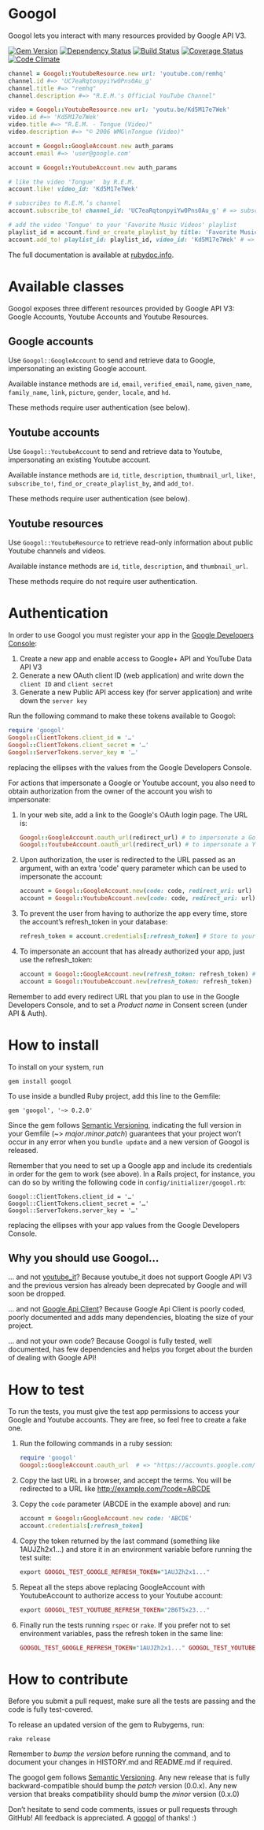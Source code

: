 Googol
======

Googol lets you interact with many resources provided by Google API V3.

[![Gem Version](https://badge.fury.io/rb/googol.svg)](http://badge.fury.io/rb/googol)
[![Dependency Status](https://gemnasium.com/fullscreeninc/googol.png)](https://gemnasium.com/fullscreeninc/googol)
[![Build Status](https://travis-ci.org/fullscreeninc/googol.png?branch=master)](https://travis-ci.org/fullscreeninc/googol)
[![Coverage Status](https://coveralls.io/repos/fullscreeninc/googol/badge.png)](https://coveralls.io/r/fullscreeninc/googol)
[![Code Climate](https://codeclimate.com/github/fullscreeninc/googol.png)](https://codeclimate.com/github/fullscreeninc/googol)


```ruby
channel = Googol::YoutubeResource.new url: 'youtube.com/remhq'
channel.id #=> 'UC7eaRqtonpyiYw0Pns0Au_g'
channel.title #=> "remhq"
channel.description #=> "R.E.M.'s Official YouTube Channel"
```

```ruby
video = Googol::YoutubeResource.new url: 'youtu.be/Kd5M17e7Wek'
video.id #=> 'Kd5M17e7Wek'
video.title #=> "R.E.M. - Tongue (Video)"
video.description #=> "© 2006 WMG\nTongue (Video)"
```

```ruby
account = Googol::GoogleAccount.new auth_params
account.email #=> 'user@google.com'
```

```ruby
account = Googol::YoutubeAccount.new auth_params

# like the video 'Tongue'  by R.E.M.
account.like! video_id: 'Kd5M17e7Wek'

# subscribes to R.E.M.’s channel
account.subscribe_to! channel_id: 'UC7eaRqtonpyiYw0Pns0Au_g' # => subscribes to R.E.M.’s channel

# add the video 'Tongue' to your 'Favorite Music Videos' playlist
playlist_id = account.find_or_create_playlist_by title: 'Favorite Music Videos'
account.add_to! playlist_id: playlist_id, video_id: 'Kd5M17e7Wek' # => adds 'Tongue' to your 'Favorite Music Videos' playlist
```

The full documentation is available at [rubydoc.info](http://rubydoc.info/github/fullscreeninc/googol/master/frames).

Available classes
=================

Googol exposes three different resources provided by Google API V3:
Google Accounts, Youtube Accounts and Youtube Resources.

Google accounts
---------------

Use `Googol::GoogleAccount` to send and retrieve data to Google,
impersonating an existing Google account.

Available instance methods are `id`, `email`, `verified_email`, `name`,
`given_name`, `family_name`, `link`, `picture`, `gender`, `locale`, and `hd`.

These methods require user authentication (see below).

Youtube accounts
----------------

Use `Googol::YoutubeAccount` to send and retrieve data to Youtube,
impersonating an existing Youtube account.

Available instance methods are `id`, `title`, `description`, `thumbnail_url`,
`like!`, `subscribe_to!`, `find_or_create_playlist_by`, and `add_to!`.

These methods require user authentication (see below).

Youtube resources
-----------------

Use `Googol::YoutubeResource` to retrieve read-only information about
public Youtube channels and videos.

Available instance methods are `id`, `title`, `description`, and `thumbnail_url`.

These methods require do not require user authentication.

Authentication
==============

In order to use Googol you must register your app in the [Google Developers Console](https://console.developers.google.com):

1. Create a new app and enable access to Google+ API and YouTube Data API V3
1. Generate a new OAuth client ID (web application) and write down the `client ID` and `client secret`
1. Generate a new Public API access key (for server application) and write down the `server key`

Run the following command to make these tokens available to Googol:

```ruby
require 'googol'
Googol::ClientTokens.client_id = '…'
Googol::ClientTokens.client_secret = '…'
Googol::ServerTokens.server_key = '…'
```

replacing the ellipses with the values from the Google Developers Console.

For actions that impersonate a Google or Youtube account, you also need to
obtain authorization from the owner of the account you wish to impersonate:

1. In your web site, add a link to the Google's OAuth login page. The URL is:

    ```ruby
    Googol::GoogleAccount.oauth_url(redirect_url) # to impersonate a Google Account
    Googol::YoutubeAccount.oauth_url(redirect_url) # to impersonate a Youtube Account
    ```

1. Upon authorization, the user is redirected to the URL passed as an argument, with an extra 'code' query parameter which can be used to impersonate the account:

    ```ruby
    account = Googol::GoogleAccount.new(code: code, redirect_uri: url) # to impersonate a Google Account
    account = Googol::YoutubeAccount.new(code: code, redirect_uri: url) # to impersonate a Youtube Account
    ```

1. To prevent the user from having to authorize the app every time, store the account’s refresh_token in your database:

    ```ruby
    refresh_token = account.credentials[:refresh_token] # Store to your DB
    ```

1. To impersonate an account that has already authorized your app, just use the refresh_token:

    ```ruby
    account = Googol::GoogleAccount.new(refresh_token: refresh_token) # to impersonate a Google Account
    account = Googol::YoutubeAccount.new(refresh_token: refresh_token) # to impersonate a Youtube Account
    ```

Remember to add every redirect URL that you plan to use in the Google Developers
Console, and to set a *Product name* in Consent screen (under API & Auth).

How to install
==============

To install on your system, run

    gem install googol

To use inside a bundled Ruby project, add this line to the Gemfile:

    gem 'googol', '~> 0.2.0'

Since the gem follows [Semantic Versioning](http://semver.org),
indicating the full version in your Gemfile (~> *major*.*minor*.*patch*)
guarantees that your project won’t occur in any error when you `bundle update`
and a new version of Googol is released.

Remember that you need to set up a Google app and include its credentials
in order for the gem to work (see above). In a Rails project, for instance,
you can do so by writing the following code in `config/initializer/googol.rb`:

    Googol::ClientTokens.client_id = '…'
    Googol::ClientTokens.client_secret = '…'
    Googol::ServerTokens.server_key = '…'

replacing the ellipses with your app values from the Google Developers Console.


Why you should use Googol…
--------------------------

… and not [youtube_it](https://github.com/kylejginavan/youtube_it)?
Because youtube_it does not support Google API V3 and the previous version
has already been deprecated by Google and will soon be dropped.

… and not [Google Api Client](https://github.com/google/google-api-ruby-client)?
Because Google Api Client is poorly coded, poorly documented and adds many
dependencies, bloating the size of your project.

… and not your own code? Because Googol is fully tested, well documented,
has few dependencies and helps you forget about the burden of dealing with
Google API!

How to test
===========

To run the tests, you must give the test app permissions to access your
Google and Youtube accounts. They are free, so feel free to create a fake one.

1. Run the following commands in a ruby session:

    ```ruby
    require 'googol'
    Googol::GoogleAccount.oauth_url  # => "https://accounts.google.com/o..."
    ```

1. Copy the last URL in a browser, and accept the terms. You will be redirected to a URL like http://example.com/?code=ABCDE

1. Copy the `code` parameter (ABCDE in the example above) and run:

    ```ruby
    account = Googol::GoogleAccount.new code: 'ABCDE'
    account.credentials[:refresh_token]
    ```

1. Copy the token returned by the last command (something like 1AUJZh2x1...) and store it in an environment variable before running the test suite:

    ```ruby
    export GOOGOL_TEST_GOOGLE_REFRESH_TOKEN="1AUJZh2x1..."
    ```

1. Repeat all the steps above replacing GoogleAccount with YoutubeAccount to authorize access to your Youtube account:

    ```ruby
    export GOOGOL_TEST_YOUTUBE_REFRESH_TOKEN="2B6T5x23..."
    ```

1. Finally run the tests running `rspec` or `rake`. If you prefer not to set environment variables, pass the refresh token in the same line:

    ```ruby
    GOOGOL_TEST_GOOGLE_REFRESH_TOKEN="1AUJZh2x1..." GOOGOL_TEST_YOUTUBE_REFRESH_TOKEN="2B6T5x23..." rspec
    ```

How to contribute
=================

Before you submit a pull request, make sure all the tests are passing and the
code is fully test-covered.

To release an updated version of the gem to Rubygems, run:

    rake release

Remember to *bump the version* before running the command, and to document
your changes in HISTORY.md and README.md if required.

The googol gem follows [Semantic Versioning](http://semver.org).
Any new release that is fully backward-compatible should bump the *patch* version (0.0.x).
Any new version that breaks compatibility should bump the *minor* version (0.x.0)


Don’t hesitate to send code comments, issues or pull requests through GitHub!
All feedback is appreciated. A [googol](http://en.wikipedia.org/wiki/Googol) of thanks! :)
